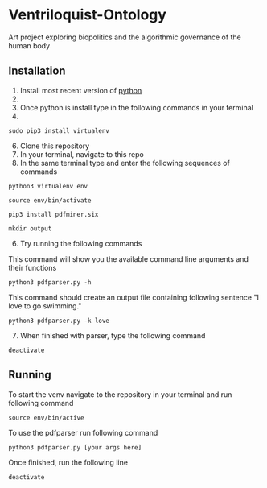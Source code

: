 # Ventriloquist-Ontology
Art project exploring biopolitics and the algorithmic governance of the human body

## Installation
1. Install most recent version of [python](https://www.python.org)
2. 
3. Once python is install type in the following commands in your terminal 
4. 

`sudo pip3 install virtualenv`

6. Clone this repository
7. In your terminal, navigate to this repo
8. In the same terminal type and enter the following sequences of commands

`python3 virtualenv env`

`source env/bin/activate`

`pip3 install pdfminer.six`

`mkdir output`


6. Try running the following commands

This command will show you the available command line arguments and their functions

`python3 pdfparser.py -h`

This command should create an output file containing following sentence "I love to go swimming."

`python3 pdfparser.py -k love`

7. When finished with parser, type the following command

`deactivate`

## Running 

To start the venv navigate to the repository in your terminal and run following command 

`source env/bin/active`

To use the pdfparser run following command 

`python3 pdfparser.py [your args here]`

Once finished, run the following line

`deactivate`

